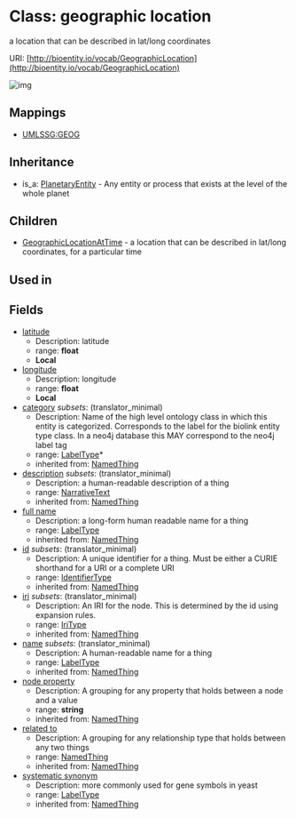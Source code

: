 # Class: geographic location


a location that can be described in lat/long coordinates

URI: [http://bioentity.io/vocab/GeographicLocation](http://bioentity.io/vocab/GeographicLocation)

![img](http://yuml.me/diagram/nofunky;dir:TB/class/\[GeographicLocation|latitude:float%20%3F;longitude:float%20%3F;id(i):identifier_type%20%3F;name(i):label_type%20%3F;category(i):label_type%20*;node_property(i):string%20%3F;iri(i):iri_type%20%3F;full_name(i):label_type%20%3F;description(i):narrative_text%20%3F;systematic_synonym(i):label_type%20%3F]-%20related%20to(i)%20%3F>\[NamedThing],%20\[GeographicLocation]^-\[GeographicLocationAtTime],%20\[PlanetaryEntity]^-\[GeographicLocation])
## Mappings

 * [UMLSSG:GEOG](http://purl.obolibrary.org/obo/UMLSSG_GEOG)
## Inheritance

 *  is_a: [PlanetaryEntity](PlanetaryEntity.md) - Any entity or process that exists at the level of the whole planet
## Children

 * [GeographicLocationAtTime](GeographicLocationAtTime.md) - a location that can be described in lat/long coordinates, for a particular time
## Used in

## Fields

 * [latitude](latitude.md)
    * Description: latitude
    * range: **float**
    * __Local__
 * [longitude](longitude.md)
    * Description: longitude
    * range: **float**
    * __Local__
 * [category](category.md) *subsets*: (translator_minimal)
    * Description: Name of the high level ontology class in which this entity is categorized. Corresponds to the label for the biolink entity type class. In a neo4j database this MAY correspond to the neo4j label tag
    * range: [LabelType](LabelType.md)*
    * inherited from: [NamedThing](NamedThing.md)
 * [description](description.md) *subsets*: (translator_minimal)
    * Description: a human-readable description of a thing
    * range: [NarrativeText](NarrativeText.md)
    * inherited from: [NamedThing](NamedThing.md)
 * [full name](full_name.md)
    * Description: a long-form human readable name for a thing
    * range: [LabelType](LabelType.md)
    * inherited from: [NamedThing](NamedThing.md)
 * [id](id.md) *subsets*: (translator_minimal)
    * Description: A unique identifier for a thing. Must be either a CURIE shorthand for a URI or a complete URI
    * range: [IdentifierType](IdentifierType.md)
    * inherited from: [NamedThing](NamedThing.md)
 * [iri](iri.md) *subsets*: (translator_minimal)
    * Description: An IRI for the node. This is determined by the id using expansion rules.
    * range: [IriType](IriType.md)
    * inherited from: [NamedThing](NamedThing.md)
 * [name](name.md) *subsets*: (translator_minimal)
    * Description: A human-readable name for a thing
    * range: [LabelType](LabelType.md)
    * inherited from: [NamedThing](NamedThing.md)
 * [node property](node_property.md)
    * Description: A grouping for any property that holds between a node and a value
    * range: **string**
    * inherited from: [NamedThing](NamedThing.md)
 * [related to](related_to.md)
    * Description: A grouping for any relationship type that holds between any two things
    * range: [NamedThing](NamedThing.md)
    * inherited from: [NamedThing](NamedThing.md)
 * [systematic synonym](systematic_synonym.md)
    * Description: more commonly used for gene symbols in yeast
    * range: [LabelType](LabelType.md)
    * inherited from: [NamedThing](NamedThing.md)
